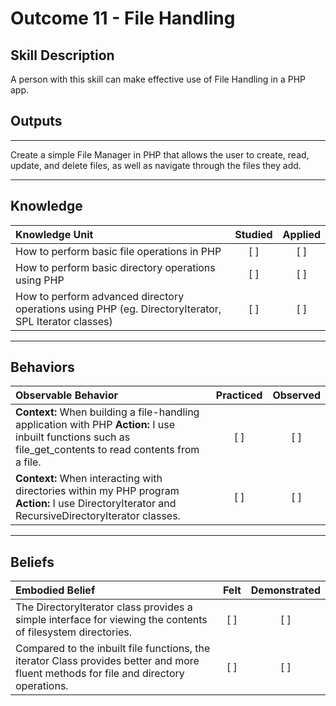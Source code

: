 # Outcome 11 - File Handling

## Skill Description
A person with this skill can make effective use of File Handling in a PHP app.

## Outputs
----------
Create a simple File Manager in PHP that allows the user to create, read, update, and delete files, as well as navigate through the files they add. 

----------
## Knowledge


| Knowledge Unit   |      Studied      | Applied |
|:-------------|:------------------:|:--------:|
| How to perform basic file operations in PHP| [ ] | [ ] |
| How to perform basic directory operations using PHP| [ ] | [ ] |
| How to perform advanced directory operations using PHP (eg. DirectoryIterator, SPL Iterator classes)| [ ] | [ ] |


----------


## Behaviors

| Observable Behavior   |      Practiced      | Observed |
|:-------------|:------------------:|:--------:|
| **Context:** When building a file-handling application with PHP **Action:**  I use inbuilt functions such as file_get_contents to read contents from a file.| [ ] | [ ]  |
| **Context:** When interacting with directories within my PHP program **Action:**  I use DirectoryIterator and RecursiveDirectoryIterator classes.| [ ] | [ ]  |

----------


## Beliefs


| Embodied Belief   |      Felt      | Demonstrated |
|:-------------|:------------------:|:--------:|
| The DirectoryIterator class provides a simple interface for viewing the contents of filesystem directories. | [ ] | [ ] |
| Compared to the inbuilt file functions, the iterator Class provides better and more fluent methods for file and directory operations. | [ ] | [ ] |
